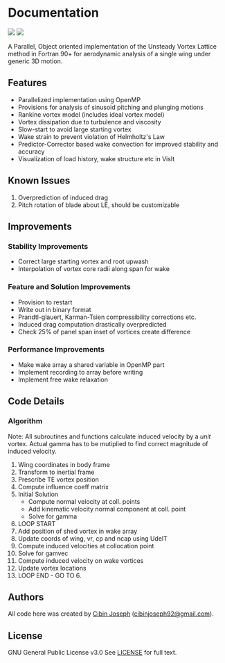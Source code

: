 # Documentation
[![](https://img.shields.io/badge/status-under%20development-green.svg)]()  [![](https://img.shields.io/badge/Last%20Updated-Mar%202018-green.svg)]()  

A Parallel, Object oriented implementation of the Unsteady Vortex Lattice method in Fortran 90+ for aerodynamic analysis of a single wing under generic 3D motion.

## Features
- Parallelized implementation using OpenMP
- Provisions for analysis of sinusoid pitching and plunging motions
- Rankine vortex model (includes ideal vortex model)
- Vortex dissipation due to turbulence and viscosity
- Slow-start to avoid large starting vortex
- Wake strain to prevent violation of Helmholtz's Law
- Predictor-Corrector based wake convection for improved stability and accuracy
- Visualization of load history, wake structure etc in VisIt

## Known Issues
1. Overprediction of induced drag
2. Pitch rotation of blade about LE, should be customizable

## Improvements
### Stability Improvements
- Correct large starting vortex and root upwash
- Interpolation of vortex core radii along span for wake

### Feature and Solution Improvements
- Provision to restart
- Write out in binary format
- Prandtl-glauert, Karman-Tsien compressibility corrections etc.
- Induced drag computation drastically overpredicted
- Check 25% of panel span inset of vortices create difference

### Performance Improvements
- Make wake array a shared variable in OpenMP part
- Implement recording to array before writing
- Implement free wake relaxation

## Code Details 
### Algorithm
Note: All subroutines and functions calculate induced velocity by a *unit* vortex. Actual gamma has to be mutiplied to find correct magnitude of induced velocity.
1. Wing coordinates in body frame
2. Transform to inertial frame
3. Prescribe TE vortex position
4. Compute influence coeff matrix
5. Initial Solution
   * Compute normal velocity at coll. points
   * Add kinematic velocity normal component at coll. point
   * Solve for gamma
6. LOOP START
7. Add position of shed vortex in wake array
8. Update coords of wing, vr, cp and ncap using UdelT
9. Compute induced velocities at collocation point
10. Solve for gamvec
11. Compute induced velocity on wake vortices
12. Update vortex locations
13. LOOP END - GO TO 6.

## Authors
All code here was created by [Cibin Joseph](https://github.com/cibinjoseph) (cibinjoseph92@gmail.com).

## License
GNU General Public License v3.0
See [LICENSE](LICENSE) for full text.
